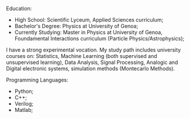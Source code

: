 Education:
- High School: Scientific Lyceum, Applied Sciences curriculum;
- Bachelor's Degree: Physics at University of Genoa;
- Currently Studying: Master in Physics at University of Genoa, Foundamental Interactions curriculum (Particle Physics/Astrophysics);

I have a strong experimental vocation. My study path includes university courses on: Statistics, Machine Learning (both supervised and unsupervised learning), Data Analysis, Signal Processing, Analogic and Digital electronic systems, simulation methods (Montecarlo Methods).

Programming Languages:
- Python;
- C++;
- Verilog;
- Matlab;

